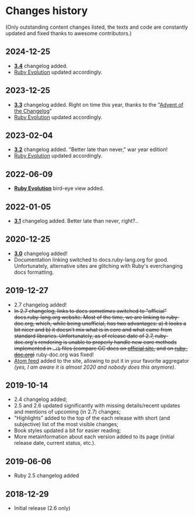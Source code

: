 # Changes history

(Only outstanding content changes listed, the texts and code are constantly updated and fixed thanks to awesome contributors.)

## 2024-12-25

* **[3.4](3.4.html)** changelog added.
* [Ruby Evolution](evolution.html) updated accordingly.

## 2023-12-25

* **[3.3](3.3.html)** changelog added. Right on time this year, thanks to the "[Advent of the Changelog](https://zverok.space/blog/2023-12-07-advent-of-changelog-week1.html)"
* [Ruby Evolution](evolution.html) updated accordingly.

## 2023-02-04

* **[3.2](3.2.html)** changelog added. "Better late than never," war year edition!
* [Ruby Evolution](evolution.html) updated accordingly.

## 2022-06-09

* **[Ruby Evolution](evolution.html)** bird-eye view added.

## 2022-01-05

* **[3.1](3.1.html)** changelog added. Better late than never, right?..

## 2020-12-25

* **[3.0](3.0.html)** changelog added!
* Documentation linking switched to docs.ruby-lang.org for good. Unfortunately, alternative sites are glitching with Ruby's everchanging docs formatting.

## 2019-12-27

* 2.7 changelog added!
* ~~In 2.7 changelog, links to docs _sometimes_ switched to "official" docs.ruby-lang.org website. Most of the time, we are linking to ruby-doc.org, which, while being unofficial, has two advantages: a) it looks a bit nicer and b) it doesn't mix what is in core and what came from standard libraries. Unfortunately, as of release date of 2.7, ruby-doc.org's rendering is unable to properly handle new core methods implemented in `.rb` files (compare GC docs on [official site](https://docs.ruby-lang.org/en/master/GC.html), and on [ruby-doc.org](https://ruby-doc.org/core-2.7.0/GC.html))~~ ruby-doc.org was fixed!
* [Atom feed](feed.xml) added to the site, allowing to put it in your favorite aggregator _(yes, I am aware it is almost 2020 and nobody does this anymore)_.

## 2019-10-14

* 2.4 changelog added;
* 2.5 and 2.6 updated significantly with missing details/recent updates and mentions of upcoming (in 2.7) changes;
* "Highlights" added to the top of the each release with short (and subjective) list of the most visible changes;
* Book styles updated a bit for easier reading;
* More metainformation about each version added to its page (initial release date, current status, etc.).

## 2019-06-06

* Ruby 2.5 changelog added

## 2018-12-29

* Initial release (2.6 only)
